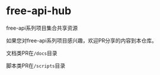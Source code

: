 # free-api-hub
free-api系列项目集合共享资源

如果您对free-api系列项目感兴趣，欢迎PR分享的内容到本仓库。

文档类PR在`/docs`目录

脚本类PR在`/scripts`目录
